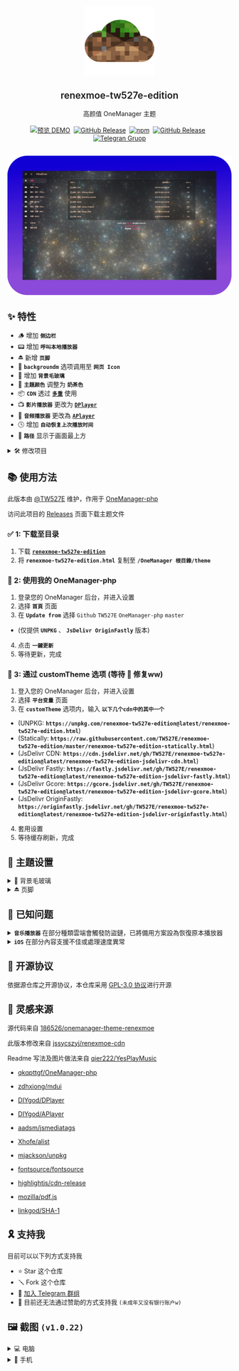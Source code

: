 <br />
<p align="center">
  <a href="https://replit-d.tw527e.eu.org" target="blank">
    <img src="Readme/Icon.png" alt="Logo" width="156" height="156">
  </a>
  <h2 align="center" style="font-weight: 600">renexmoe-tw527e-edition</h2>

  <p align="center">
    高颜值 OneManager 主题
    <br /><br />
    <a href="https://replit-d.tw527e.eu.org"><img src="https://img.shields.io/badge/%E9%A0%90%E8%A6%BD-DEMO-blue?style=for-the-badge&logo=Cockpit" alt="预览 DEMO"></a>&nbsp;&nbsp;<a href="https://github.com/TW527E/renexmoe-tw527e-edition/releases/latest"><img src="https://img.shields.io/github/v/release/TW527E/renexmoe-tw527e-edition.svg?include_prereleases&logo=GitHub&style=for-the-badge" alt="GitHub Release"></a>&nbsp;&nbsp;<a href="https://www.npmjs.com/package/renexmoe-tw527e-edition"><img src="https://img.shields.io/npm/v/renexmoe-tw527e-edition?logo=npm&style=for-the-badge" alt="npm"></a>&nbsp;&nbsp;<a href="https://gitlab.com/TW527E/renexmoe-tw527e-edition/-/releases"><img src="https://img.shields.io/gitlab/v/release/TW527E/renexmoe-tw527e-edition.svg?include_prereleases&logo=GitLab&style=for-the-badge" alt="GitHub Release"></a>&nbsp;&nbsp;
    <a href="https://t.me/Cheng_Group"><img src="https://img.shields.io/badge/Telegram-Group-blue?style=for-the-badge&logo=Telegram" alt="Telegran Gruop"></a>
    <br />
    <br />
  </p>
</p>

![PC-Home](Readme/PC-Home.png)

## ✨ 特性

- 🪵 增加 **`侧边栏`**
- 📟 增加 **`呼叫本地播放器`**
- ⏏️ 新增 **`页脚`**
- 📍 **`backgroundm`** 选项调用至 **`网页 Icon`**
- 🔲 增加 **`背景毛玻璃`**
- 🎨 **`主題颜色`** 调整为 **`奶茶色`**
- 📦 **`CDN`** 透过 [**`多重`**](releases) 使用
- 📺 **`影片播放器`** 更改为 [**`DPlayer`**](https://dplayer.js.org)
- 🎵 **`音频播放器`** 更改為 [**`APlayer`**](https://aplayer.js.org)
- 🕓 增加 **`自动恢复上次播放时间`**
- 📶 **`路径`** 显示于画面最上方


<Details>
<Summary>🛠️ 修改项目</Summary>
<Pre>

🔴 比较对象 [186526/onemanager-theme-renexmoe](https://github.com/186526/onemanager-theme-renexmoe)

- 🌏 将 **`语言`** 更改为 **`繁体中文`**
- 📍 将 **`backgroundm`** 选项内容调用至 **`网页 Icon`**
- 🔲 增加 **`背景毛玻璃`**
- 🎨 **`主題顏色`** 调整为 **`奶茶色`**
- 📜 修復 **`PDF 预览`**
- 📑 修復 **`OFFICE 预览排版`**
- 📦 **`CDN`** 提供 [**`多重`**](releases) 使用
- 📺 **`影片播放器`** 更改为 [DPlayer](https://dplayer.js.org)
- 🎵 **`音频播放器`** 更改为 [APlayer](https://aplayer.js.org)
- 🕓 增加 **`自动恢复上次播放时间`**
- 📟 增加 **`呼叫本地播放器`**
- 🔠 將 **`字体`** 更改为 [Noto Sans TC SC HK](https://fonts.google.com/noto/fonts)
- ⏏️ 新增 **`页脚`**
- 📶 修復 **`路径未显示盘名`**
- 🪛 修復 **`登入按鈕`**

</Pre>
</Details>


## 📚 使用方法

此版本由 [@TW527E](https://github.com/TW527E) 维护，作用于 [OneManager-php](https://github.com/qkqpttgf/OneManager-php)

访问此项目的 [Releases](releases) 页面下载主题文件

### ✅ 1: 下载至目录

1. 下载 [**`renexmoe-tw527e-edition`**](https://github.com/TW527E/renexmoe-tw527e-edition/releases)
2. 将 **`renexmoe-tw527e-edition.html`** 复制至 **`/OneManager 根目錄/theme`**

### 🔧 2: 使用我的 OneManager-php

1. 登录您的 OneManager 后台，并进入设置
2. 选择 **`首頁`** 页面
3. 在 **`Update from`** 选择 `Github` `TW527E` `OneManager-php` `master`
- (仅提供 **`UNPKG`** 、 **`JsDelivr OriginFastly`** 版本)
4. 点击 **`一鍵更新`**
5. 等待更新，完成

### 🍄 3: 通过 customTheme 选项 (等待 🍄 修复ww)

1. 登入您的 OneManager 后台，并进入设置
2. 选择 **`平台变量`** 页面
3. 在 **`customTheme`** 选项内，输入 **`以下几个cdn中的其中一个`**
- (UNPKG: **`https://unpkg.com/renexmoe-tw527e-edition@latest/renexmoe-tw527e-edition.html`**)
- (Statically: **`https://raw.githubusercontent.com/TW527E/renexmoe-tw527e-edition/master/renexmoe-tw527e-edition-statically.html`**)
- (JsDelivr CDN: **`https://cdn.jsdelivr.net/gh/TW527E/renexmoe-tw527e-edition@latest/renexmoe-tw527e-edition-jsdelivr-cdn.html`**)
- (JsDelivr Fastly: **`https://fastly.jsdelivr.net/gh/TW527E/renexmoe-tw527e-edition@latest/renexmoe-tw527e-edition-jsdelivr-fastly.html`**)
- (JsDelivr Gcore: **`https://gcore.jsdelivr.net/gh/TW527E/renexmoe-tw527e-edition@latest/renexmoe-tw527e-edition-jsdelivr-gcore.html`**)
- (JsDelivr OriginFastly: **`https://originfastly.jsdelivr.net/gh/TW527E/renexmoe-tw527e-edition@latest/renexmoe-tw527e-edition-jsdelivr-originfastly.html`**)
4. 套用设置
5. 等待缓存刷新，完成


## 🔧 主題设置

<Details>
<Summary>🔲 背景毛玻璃</Summary>
<Pre>

1. 登入您的 OneManager 后台，并进入设置
2. 选择 **`平台变量`** 页面
3. 在 **`customScript`** 选项内，输入 **`<script>document.querySelector('.blur').style = "backdrop-filter: blur(2px); -webkit-backdrop-filter: blur(2px)"</script>`**
- (可自行调整数字 "2" 的大小，越大越模糊，越小越清楚)
4. 套用设置
5. 等待缓存刷新，完成 **`(请等待至少30分钟，使customScript选项生效)`**
</Pre>
</Details>

<Details>
<Summary>⏏️ 页脚</Summary>
<Pre>

1. 登入您的 OneManager 后台，并进入设置
2. 选择 **`平台变量`** 页面
3. 在 **`customScript`** 选择内，输入 **`<script>document.getElementById("footer").innerHTML='頁腳內容';</script>`**
4. 套用设置
5. 等待缓存刷新，完成 **`(请等待至少30分钟，使customScript选项生效)`**
</Pre>
</Details>


## 🧿 已知问题

<Details>
<Summary><strong><code>音乐播放器</code></strong> 在部分種類雲端會觸發防盜鏈，已將備用方案設為恢復原本播放器</Summary>
<Pre>
已知：

- [x] 🟧 **`阿里云盘`**
</Pre>
</Details>

<Details>
<Summary><strong><code>iOS</code></strong> 在部分內容支援不佳或處理速度異常</Summary>
<Pre>
已知：

- 🎵 **`音乐播放器`**: 在不特定的情況下，因连结跳转 iOS 拒绝存取
- 📺 **`影片播放器`**: 在尚未快取完成时，就开始播放，导致看起來好像已经开始播放，却无画面，直到快取完成时，才重新播放
- 🔳 **`背景圖片`**: 在众多文件的页面中，背景会被拉长 [Safari Bug 219324](https://webkit.org/b/219324)
</Pre>
</Details>


## 📜 开源协议

依据源仓库之开源协议，本仓库采用 [GPL-3.0 协议](https://spdx.org/licenses/GPL-3.0-only.html)进行开源


## 🔴 灵感来源

源代码来自 [186526/onemanager-theme-renexmoe](https://github.com/186526/onemanager-theme-renexmoe)

此版本修改来自 [jssycszyj/renexmoe-cdn](https://github.com/jssycszyj/renexmoe-cdn)

Readme 写法及图片做法来自 [qier222/YesPlayMusic](https://github.com/qier222/YesPlayMusic)

- [qkqpttgf/OneManager-php](https://github.com/qkqpttgf/OneManager-php)

- [zdhxiong/mdui](https://github.com/zdhxiong/mdui)

- [DIYgod/DPlayer](https://github.com/DIYgod/DPlayer)

- [DIYgod/APlayer](https://github.com/DIYgod/APlayer)

- [aadsm/jsmediatags](https://github.com/aadsm/jsmediatags)

- [Xhofe/alist](https://github.com/Xhofe/alist)

- [mjackson/unpkg](https://github.com/mjackson/unpkg)

- [fontsource/fontsource](https://github.com/fontsource/fontsource)

- [highlightjs/cdn-release](https://github.com/highlightjs/cdn-release)

- [mozilla/pdf.js](https://github.com/mozilla/pdf.js)

- [linkgod/SHA-1](https://github.com/linkgod/SHA-1)


## 🎗️ 支持我

目前可以以下列方式支持我

- ⭐ Star 这个仓库
- 🪛 Fork 这个仓库
- 👥 <a href="https://t.me/Cheng_Group">加入 Telegram 群组</a>
- 🔴 目前还无法通过赞助的方式支持我 `(未成年又没有银行账户w)`


## 🖼️ 截图 `(v1.0.22)`

<Details>
<Summary>💻 电脑</Summary>
<Pre>

![PC-Home](Readme/PC-Home.png)
![PC-HEAD.md](Readme/PC-HEAD.md.png)
![PC-README.md](Readme/PC-README.md.png)
![PC-Picture](Readme/PC-Picture.png)
![PC-Video](Readme/PC-Video.png)
![PC-Music](Readme/PC-Music.png)
![PC-About](Readme/PC-About.png)

</Pre>
</Details>

<Details>
<Summary>📱 手机</Summary>
<Pre>

![Mobile-Home](Readme/Mobile-Home.png)
![Mobile-HEAD.md](Readme/Mobile-HEAD.md.png)
![Mobile-README.md](Readme/Mobile-README.md.png)
![Mobile-Picture](Readme/Mobile-Picture.png)
![Mobile-Video](Readme/Mobile-Video.png)
![Mobile-Music](Readme/Mobile-Music.png)
![Mobile-About](Readme/Mobile-About.png)
![Mobile-About](Readme/Mobile-SideBar.png)

</Pre>
</Details>

